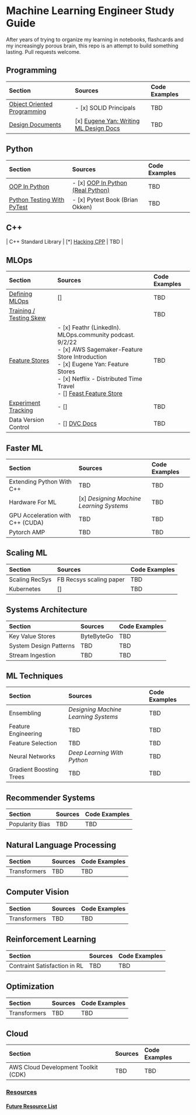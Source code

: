 # Machine Learning Engineer Study Guide
After years of trying to organize my learning in notebooks, flashcards and my increasingly porous brain, this repo is an attempt to build something lasting. Pull requests welcome. 

## Programming
| Section | Sources | Code Examples |
| :---- | :---- | :---- |
| [Object Oriented Programming](Programming/Object-Oriented-Programming.md) | - [x] SOLID Principals | TBD |
| [Design Documents](Programming/Design-Documents.md) | [x] [Eugene Yan: Writing ML Design Docs](https://eugeneyan.com/writing/ml-design-docs/)| TBD | 

## Python
| Section | Sources | Code Examples |
| :---- | :---- | :---- |
| [OOP In Python](Python/OOP-In-Python.md) | - [x] [OOP In Python (Real Python)](https://realpython.com/python3-object-oriented-programming/) | TBD | 
| [Python Testing With PyTest](Python/Python-Testing-With-Pytest.md) | - [x] Pytest Book (Brian Okken)  | TBD | 

## C++
| C++ Standard Library | [*] [Hacking CPP](https://hackingcpp.com/cpp/std/algorithms/intro.html) | TBD | 

## MLOps
| Section | Sources | Code Examples |
| :---- | :---- | :---- |
| [Defining MLOps](MLOps/Defining-MLOps.md) | [] | TBD | 
| [Training / Testing Skew](MLOps/Training-Testing-Skew.md) |  | TBD | 
| [Feature Stores](MLOps/Feature-Stores.md) | - [x] Feathr (LinkedIn). MLOps.community podcast. 9/2/22 <br/> - [x] AWS Sagemaker-Feature Store Introduction <br> - [x] Eugene Yan: Feature Stores <br/> - [x] Netflix - Distributed Time Travel <br/> - [] [Feast Feature Store](https://docs.feast.dev/) | TBD | 
| [Experiment Tracking](MLOps/Experiment-Tracking.md) | - [] | TBD|
| Data Version Control | - [] [DVC Docs](https://dvc.org/) | TBD | 

## Faster ML
| Section | Sources | Code Examples | 
| :---- | :---- | :---- |
| Extending Python With C++ | TBD | TBD | 
| Hardware For ML | [x] *Designing Machine Learning Systems* | TBD |
| GPU Acceleration with C++ (CUDA) | TBD | TBD|
| Pytorch AMP | TBD |TBD | 

## Scaling ML 
| Section | Sources | Code Examples | 
| :---- | :---- | :---- |
| Scaling RecSys | FB Recsys scaling paper | TBD | 
| Kubernetes | [] | TBD| 

## Systems Architecture
| Section | Sources | Code Examples |
| :---- | :---- | :---- |
| Key Value Stores | ByteByteGo | TBD | 
| System Design Patterns | TBD | TBD | 
| Stream Ingestion | TBD | TBD | 

## ML Techniques 
| Section | Sources | Code Examples |
| :---- | :---- | :---- |
| Ensembling | *Designing Machine Learning Systems* | TBD | 
| Feature Engineering | TBD | TBD |
| Feature Selection  | TBD | TBD | 
| Neural Networks | *Deep Learning With Python* | TBD |   
| Gradient Boosting Trees | TBD | TBD | 

## Recommender Systems
| Section | Sources | Code Examples |
| :---- | :---- | :---- |
| Popularity Bias | TBD | TBD | 

## Natural Language Processing
| Section | Sources | Code Examples |
| :---- | :---- | :---- |
| Transformers | TBD | TBD | 

## Computer Vision
| Section | Sources | Code Examples |
| :---- | :---- | :---- |
| Transformers | TBD | TBD | 

## Reinforcement Learning
| Section | Sources | Code Examples |
| :---- | :---- | :---- |
| Contraint Satisfaction in RL | TBD | TBD | 

## Optimization 
| Section | Sources | Code Examples |
| :---- | :---- | :---- |
| Transformers | TBD | TBD | 

## Cloud
| Section | Sources | Code Examples |
| :---- | :---- | :---- |
| AWS Cloud Development Toolkit (CDK) | TBD | TBD | 

### [Resources](/Resources)

#### [Future Resource List](Resources_Queue.md)



